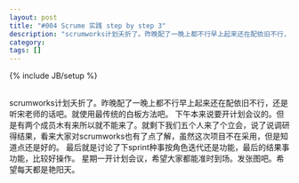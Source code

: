 ```yaml
---
layout: post
title: "#004 Scrume 实践 step by step 3"
description: "scrumworks计划夭折了。昨晚配了一晚上都不行早上起来还在配依旧不行，还是听宋老师的话吧。就使用最传统的白板方法吧。"
category: 
tags: []
---
```

{% include JB/setup %}
##
scrumworks计划夭折了。昨晚配了一晚上都不行早上起来还在配依旧不行，还是听宋老师的话吧。就使用最传统的白板方法吧。
下午本来说要开计划会议的。但是有两个成员木有来所以就不能来了。就剩下我们五个人来了个立会，说了说调研得结果，看来大家对scrumworks也有了点了解，虽然这次项目不在采用，但是知道点还是好的。
最后就是讨论了下sprint种事按角色迭代还是功能，最后的结果事功能，比较好操作。
星期一开计划会议，希望大家都能准时到场。发张图吧。希望每天都是艳阳天。
##

